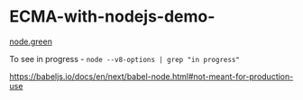 # ECMA-with-nodejs-demo-

[node.green](https://node.green/)

To see in progress - `node --v8-options | grep "in progress"`

https://babeljs.io/docs/en/next/babel-node.html#not-meant-for-production-use
